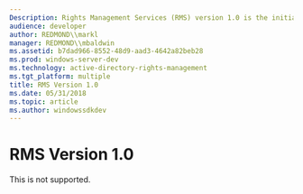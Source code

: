 ```yaml
---
Description: Rights Management Services (RMS) version 1.0 is the initial release of this product. The associated SDK enables you to create applications that can publish and consume protected content.
audience: developer
author: REDMOND\\markl
manager: REDMOND\\mbaldwin
ms.assetid: b7dad966-8552-48d9-aad3-4642a82beb28
ms.prod: windows-server-dev
ms.technology: active-directory-rights-management
ms.tgt_platform: multiple
title: RMS Version 1.0
ms.date: 05/31/2018
ms.topic: article
ms.author: windowssdkdev
---
```


# RMS Version 1.0

This is not supported.

 

 




